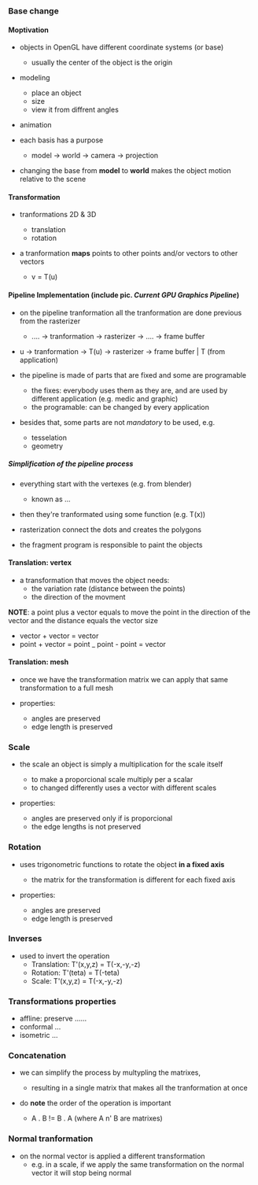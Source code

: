### Base change
#### Moptivation
- objects in OpenGL have different coordinate systems (or base)
  * usually the center of the object is the origin

- modeling
  * place an object
  * size
  * view it from diffrent angles

- animation

- each basis has a purpose
  * model -> world -> camera -> projection

- changing the base from __model__ to __world__ makes the object motion relative to the scene

#### Transformation
- tranformations 2D & 3D
  * translation
  * rotation

- a tranformation __maps__ points to other points and/or vectors to other vectors
  * v = T(u)


#### Pipeline Implementation (include pic. _Current GPU Graphics Pipeline_)
- on the pipeline tranformation all the tranformation are done previous from the rasterizer
  * .... -> tranformation -> rasterizer -> .... -> frame buffer

- u -> tranformation -> T(u) -> rasterizer -> frame buffer
          |
          T (from application)

- the pipeline is made of parts that are fixed and some are programable
  * the fixes: everybody uses them as they are, and are used by different application (e.g. medic and graphic)
  * the programable: can be changed by every application

- besides that, some parts are not _mandatory_ to be used, e.g.
  * tesselation
  * geometry

##### Simplification of the pipeline process
- everything start with the vertexes (e.g. from blender)
  * known as ...

- then they're tranformated using some function (e.g. T(x))

- rasterization connect the dots and creates the polygons

- the fragment program is responsible to paint the objects

#### Translation: vertex
- a transformation that moves the object needs:
  * the variation rate (distance between the points)
  * the direction of the movment

__NOTE__: a point plus a vector equals to move the point in the direction of the vector and the distance equals the vector size
  * vector + vector = vector
  * point  + vector = point
  _ point  - point  = vector

#### Translation: mesh
- once we have the transformation matrix we can apply that same transformation to a full mesh

- properties:
  * angles are preserved
  * edge length is preserved

### Scale
- the scale an object is simply a multiplication for the scale itself
  * to make a proporcional scale multiply per a scalar
  * to changed differently uses a vector with different scales

- properties:
  * angles are preserved only if is proporcional
  * the edge lengths is not preserved

### Rotation
- uses trigonometric functions to rotate the object __in a fixed axis__
  * the matrix for the transformation is different for each fixed axis

- properties:
  * angles are preserved
  * edge length is preserved

### Inverses
- used to invert the operation
  * Translation: T'(x,y,z) = T(-x,-y,-z)
  * Rotation: T'(teta) = T(-teta)
  * Scale: T'(x,y,z) = T(-x,-y,-z)

### Transformations properties
- affline: preserve ......
- conformal ...
- isometric ...

### Concatenation
- we can simplify the process by multypling the matrixes, 
  * resulting in a single matrix that makes all the tranformation at once

- do __note__ the order of the operation is important
  * A . B != B . A    (where A n' B are matrixes)

### Normal tranformation
- on the normal vector is applied a different transformation
  * e.g. in a scale, if we apply the same transformation on the normal vector it will stop being normal
  

